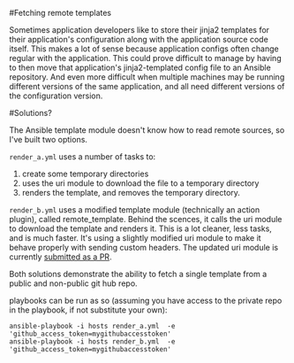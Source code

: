 #Fetching remote templates

Sometimes application developers like to store their jinja2 templates for their application's configuration along with the application source code itself.  This makes a lot of sense because application configs often change regular with the application.  This could prove difficult to manage by having to then move that application's jinja2-templated config file to an Ansible repository.  And even more difficult when multiple machines may be running different versions of the same application, and all need different versions of the configuration version.


#Solutions?

The Ansible template module doesn't know how to read remote sources, so I've built two options.

`render_a.yml` uses a number of tasks to:

1. create some temporary directories
2. uses the uri module to download the file to a temporary directory
3. renders the template, and removes the temporary directory.

`render_b.yml` uses a modified template module (technically an action plugin), called remote_template.  Behind the scences, it calls the uri module to download the template and renders it.  This is a lot cleaner, less tasks, and is much faster.  It's using a slightly modified uri module to make it behave properly with sending custom headers.  The updated uri module is currently [submitted as a PR](https://github.com/ansible/ansible-modules-core/pull/1789).


Both solutions demonstrate the ability to fetch a single template from a public and non-public git hub repo.  


playbooks can be run as so (assuming you have access to the private repo in the playbook, if not substitute your own):

```
ansible-playbook -i hosts render_a.yml  -e 'github_access_token=mygithubaccesstoken'
ansible-playbook -i hosts render_b.yml  -e 'github_access_token=mygithubaccesstoken'
```